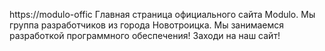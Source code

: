 https://modulo-offic
Главная страница официального сайта Modulo. 
Мы группа разработчиков из города Новотроицка. 
Мы занимаемся разработкой программного обеспечения! 
Заходи на наш сайт!
